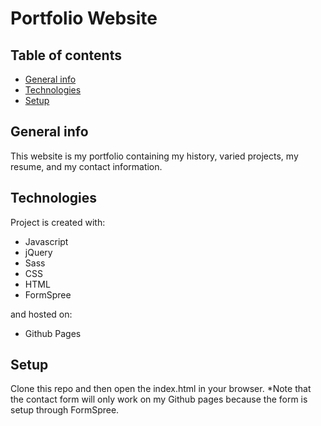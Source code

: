# Portfolio Website

## Table of contents
* [General info](#general-info)
* [Technologies](#technologies)
* [Setup](#setup)


## General info
This website is my portfolio containing my history, varied projects, my resume, and my contact information.
	
## Technologies
Project is created with:
* Javascript
* jQuery 
* Sass
* CSS
* HTML
* FormSpree

and hosted on:
 * Github Pages
  
  
## Setup
Clone this repo and then open the index.html in your browser.
  *Note that the contact form will only work on my Github pages because the form is setup through FormSpree.
